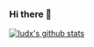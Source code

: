 ### Hi there 👋

[![ludx's github stats](https://github-readme-stats.vercel.app/api?username=xludx&show_icons=true&count_private=true&theme=radical)](https://github.com/anuraghazra/github-readme-stats)

<!--
**xludx/xludx** is a ✨ _special_ ✨ repository because its `README.md` (this file) appears on your GitHub profile.

Here are some ideas to get you started:

- 🔭 I’m currently working on ...
- 🌱 I’m currently learning ...
- 👯 I’m looking to collaborate on ...
- 🤔 I’m looking for help with ...
- 💬 Ask me about ...
- 📫 How to reach me: ...
- 😄 Pronouns: ...
- ⚡ Fun fact: ...
-->
